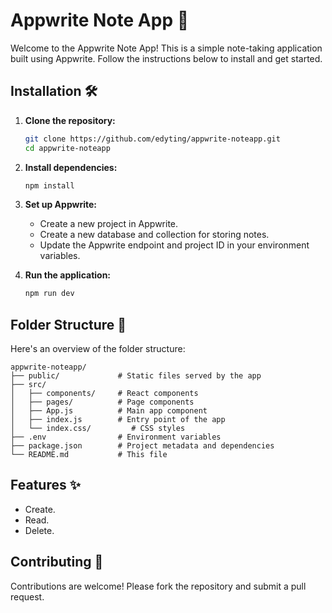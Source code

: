 # Appwrite Note App 📓

Welcome to the Appwrite Note App! This is a simple note-taking application built using Appwrite. Follow the instructions below to install and get started.

## Installation 🛠️

1. **Clone the repository:**
    ```bash
    git clone https://github.com/edyting/appwrite-noteapp.git
    cd appwrite-noteapp
    ```

2. **Install dependencies:**
    ```bash
    npm install
    ```

3. **Set up Appwrite:**
    - Create a new project in Appwrite.
    - Create a new database and collection for storing notes.
    - Update the Appwrite endpoint and project ID in your environment variables.

4. **Run the application:**
    ```bash
    npm run dev
    ```

## Folder Structure 📂

Here's an overview of the folder structure:

```
appwrite-noteapp/
├── public/             # Static files served by the app
├── src/
│   ├── components/     # React components
│   ├── pages/          # Page components
│   ├── App.js          # Main app component
│   ├── index.js        # Entry point of the app
│   └── index.css/         # CSS styles
├── .env                # Environment variables
├── package.json        # Project metadata and dependencies
└── README.md           # This file
```

## Features ✨

- Create.
- Read.
- Delete.

## Contributing 🤝

Contributions are welcome! Please fork the repository and submit a pull request.

